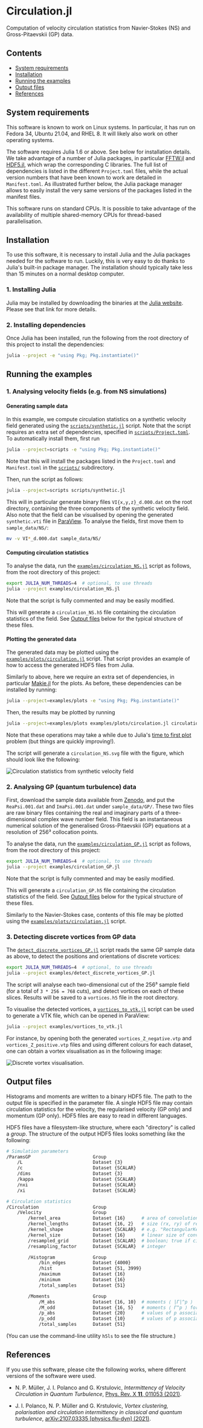 # Circulation.jl

Computation of velocity circulation statistics from Navier-Stokes (NS) and
Gross-Pitaevskii (GP) data.

## Contents

- [System requirements](#system-requirements)
- [Installation](#installation)
- [Running the examples](#running-the-examples)
- [Output files](#output-files)
- [References](#references)

## System requirements

This software is known to work on Linux systems.
In particular, it has run on Fedora 34, Ubuntu 21.04, and RHEL 8.
It will likely also work on other operating systems.

The software requires Julia 1.6 or above.
See below for installation details.
We take advantage of a number of Julia packages, in particular [FFTW.jl](https://github.com/JuliaMath/FFTW.jl) and [HDF5.jl](https://github.com/JuliaIO/HDF5.jl), which wrap the corresponding C libraries.
The full list of dependencies is listed in the different `Project.toml` files, while the actual version numbers that have been known to work are detailed in `Manifest.toml`.
As illustrated further below, the Julia package manager allows to easily install the very same versions of the packages listed in the manifest files.

This software runs on standard CPUs.
It is possible to take advantage of the availability of multiple shared-memory CPUs for thread-based parallelisation.

## Installation

To use this software, it is necessary to install Julia and the Julia packages needed for the software to run.
Luckily, this is very easy to do thanks to Julia's built-in package manager.
The installation should typically take less than 15 minutes on a normal desktop computer.

### 1. Installing Julia

Julia may be installed by downloading the binaries at the [Julia website](https://julialang.org/downloads/).
Please see that link for more details.

### 2. Installing dependencies

Once Julia has been installed, run the following from the root directory of this project to install the dependencies:

```bash
julia --project -e "using Pkg; Pkg.instantiate()"
```

## Running the examples

### 1. Analysing velocity fields (e.g. from NS simulations)

#### Generating sample data

In this example, we compute circulation statistics on a synthetic velocity field generated using the [`scripts/synthetic.jl`](scripts/synthetic.jl) script.
Note that the script requires an extra set of dependencies, specified in [`scripts/Project.toml`](scripts/Project.toml).
To automatically install them, first run

```bash
julia --project=scripts -e "using Pkg; Pkg.instantiate()"
```

Note that this will install the packages listed in the `Project.toml` and `Manifest.toml` in the [`scripts/`](scripts/) subdirectory.

Then, run the script as follows:

```bash
julia --project=scripts scripts/synthetic.jl
```

This will in particular generate binary files `VI{x,y,z}_d.000.dat` on the root directory, containing the three components of the synthetic velocity field.
Also note that the field can be visualised by opening the generated `synthetic.vti` file in [ParaView](https://www.paraview.org/).
To analyse the fields, first move them to `sample_data/NS/`:

```bash
mv -v VI*_d.000.dat sample_data/NS/
```

#### Computing circulation statistics

To analyse the data, run the [`examples/circulation_NS.jl`](examples/circulation_NS.jl) script as follows, from the root directory of this project:

```bash
export JULIA_NUM_THREADS=4  # optional, to use threads
julia --project examples/circulation_NS.jl
```

Note that the script is fully commented and may be easily modified.

This will generate a `circulation_NS.h5` file containing the circulation statistics of the field.
See [Output files](#output-files) below for the typical structure of these files.

#### Plotting the generated data

The generated data may be plotted using the [`examples/plots/circulation.jl`](examples/plots/circulation.jl) script.
That script provides an example of how to access the generated HDF5 files from Julia.

Similarly to above, here we require an extra set of dependencies, in particular [Makie.jl](https://makie.juliaplots.org/) for the plots.
As before, these dependencies can be installed by running:

```bash
julia --project=examples/plots -e "using Pkg; Pkg.instantiate()"
```

Then, the results may be plotted by running

```bash
julia --project=examples/plots examples/plots/circulation.jl circulation_NS.h5
```

Note that these operations may take a while due to Julia's [time to first plot](https://discourse.julialang.org/t/time-to-first-plot-clarification/58534) problem (but things are quickly improving!).

The script will generate a `circulation_NS.svg` file with the figure, which should look like the following:

![Circulation statistics from synthetic velocity field](docs/circulation_NS.svg)

### 2. Analysing GP (quantum turbulence) data

First, download the sample data available from [Zenodo](https://doi.org/10.5281/zenodo.5510350), and put the `ReaPsi.001.dat` and `ImaPsi.001.dat` under `sample_data/GP/`.
These two files are raw binary files containing the real and imaginary parts of a three-dimensional complex wave number field.
This field is an instantaneous numerical solution of the generalised Gross-Pitaevskii (GP) equations at a resolution of 256³ collocation points.

To analyse the data, run the [`examples/circulation_GP.jl`](examples/circulation_GP.jl) script as follows, from the root directory of this project:

```bash
export JULIA_NUM_THREADS=4  # optional, to use threads
julia --project examples/circulation_GP.jl
```

Note that the script is fully commented and may be easily modified.

This will generate a `circulation_GP.h5` file containing the circulation statistics of the field.
See [Output files](#output-files) below for the typical structure of these files.

Similarly to the Navier-Stokes case, contents of this file may be plotted using the [`examples/plots/circulation.jl`](examples/plots/circulation.jl) script.

### 3. Detecting discrete vortices from GP data

The [`detect_discrete_vortices_GP.jl`](examples/detect_discrete_vortices_GP.jl) script reads the same GP sample data as above, to detect the positions and orientations of discrete vortices:

```bash
export JULIA_NUM_THREADS=4  # optional, to use threads
julia --project examples/detect_discrete_vortices_GP.jl
```

The script will analyse each two-dimensional cut of the 256³ sample field (for a total of `3 * 256 = 768` cuts), and detect vortices on each of these slices.
Results will be saved to a `vortices.h5` file in the root directory.

To visualise the detected vortices, a [`vortices_to_vtk.jl`](examples/vortices_to_vtk.jl) script can be used to generate a VTK file, which can be opened in ParaView:

```bash
julia --project examples/vortices_to_vtk.jl
```

For instance, by opening both the generated `vortices_Z_negative.vtp` and `vortices_Z_positive.vtp` files and using different colours for each dataset, one can obtain a vortex visualisation as in the following image:

![Discrete vortex visualisation.](docs/vortices_GP256_z.png)

## Output files

Histograms and moments are written to a binary HDF5 file.
The path to the output file is specified in the parameter file.
A single HDF5 file may contain circulation statistics for the velocity, the
regularised velocity (GP only) and momentum (GP only).
HDF5 files are easy to read in different languages.

HDF5 files have a filesystem-like structure, where each "directory" is called
a *group*.
The structure of the output HDF5 files looks something like the following:

```bash
# Simulation parameters
/ParamsGP                       Group
    /L                          Dataset {3}
    /c                          Dataset {SCALAR}
    /dims                       Dataset {3}
    /kappa                      Dataset {SCALAR}
    /nxi                        Dataset {SCALAR}
    /xi                         Dataset {SCALAR}

# Circulation statistics
/Circulation                    Group
    /Velocity                   Group
        /kernel_area            Dataset {16}      # area of convolution kernels
        /kernel_lengths         Dataset {16, 2}   # size (rx, ry) of rectangular kernels
        /kernel_shape           Dataset {SCALAR}  # e.g. "RectangularKernel"
        /kernel_size            Dataset {16}      # linear size of convolution kernels
        /resampled_grid         Dataset {SCALAR}  # boolean; true if circulation was computed in resampled grid
        /resampling_factor      Dataset {SCALAR}  # integer

        /Histogram              Group
            /bin_edges          Dataset {4000}
            /hist               Dataset {51, 3999}
            /maximum            Dataset {16}
            /minimum            Dataset {16}
            /total_samples      Dataset {51}

        /Moments                Group
            /M_abs              Dataset {16, 10}  # moments ⟨ |Γ|^p ⟩
            /M_odd              Dataset {16, 5}   # moments ⟨ Γ^p ⟩ for p odd
            /p_abs              Dataset {20}      # values of p associated to M_abs
            /p_odd              Dataset {10}      # values of p associated to M_odd
            /total_samples      Dataset {51}
```

(You can use the command-line utility `h5ls` to see the file structure.)

## References

If you use this software, please cite the following works, where different versions of the software were used.

-  N. P. Müller, J. I. Polanco and G. Krstulovic,
  *Intermittency of Velocity Circulation in Quantum Turbulence*,
  [Phys. Rev. X **11**,
 011053 (2021)](https://doi.org/10.1103/PhysRevX.11.011053).

 - J. I. Polanco, N. P. Müller and G. Krstulovic,
   *Vortex clustering, polarisation and circulation intermittency in classical and quantum turbulence*,
   [arXiv:2107.03335 [physics.flu-dyn] (2021)](https://arxiv.org/abs/2107.03335).

